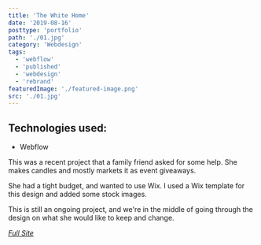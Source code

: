 ```yaml
---
title: 'The White Home'
date: '2019-08-16'
posttype: 'portfolio'
path: './01.jpg'
category: 'Webdesign'
tags:
  - 'webflow'
  - 'published'
  - 'webdesign'
  - 'rebrand'
featuredImage: './featured-image.png'
src: './01.jpg'
---
```


## Technologies used:

- Webflow
  <br />

This was a recent project that a family friend asked for some help. She makes candles and mostly markets it as event giveaways.

She had a tight budget, and wanted to use Wix. I used a Wix template for this design and added some stock images.

This is still an ongoing project, and we're in the middle of going through the design on what she would like to keep and change.

<a class="button" href="https://thewhitehomesc.com" target="_blank">_Full Site_<a>
